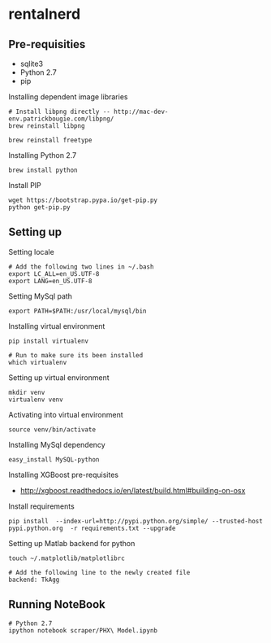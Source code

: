 # rentalnerd

## Pre-requisities
- sqlite3
- Python 2.7
- pip

Installing dependent image libraries
```
# Install libpng directly -- http://mac-dev-env.patrickbougie.com/libpng/
brew reinstall libpng 

brew reinstall freetype
```

Installing Python 2.7
```
brew install python
```

Install PIP
```
wget https://bootstrap.pypa.io/get-pip.py
python get-pip.py
```

## Setting up

Setting locale
  ```
  # Add the following two lines in ~/.bash
  export LC_ALL=en_US.UTF-8
  export LANG=en_US.UTF-8
  ```

Setting MySql path
  ```
  export PATH=$PATH:/usr/local/mysql/bin
  ```

Installing virtual environment
  ```
  pip install virtualenv 

  # Run to make sure its been installed
  which virtualenv
  ```

Setting up virtual environment
  ```
  mkdir venv
  virtualenv venv
  ```

Activating into virtual environment
  ```
  source venv/bin/activate
  ```

Installing MySql dependency
  ```
  easy_install MySQL-python
  ```

Installing XGBoost pre-requisites
  - http://xgboost.readthedocs.io/en/latest/build.html#building-on-osx
  

Install requirements
  ```
  pip install  --index-url=http://pypi.python.org/simple/ --trusted-host pypi.python.org  -r requirements.txt --upgrade
  ```

Setting up Matlab backend for python
  ```
  touch ~/.matplotlib/matplotlibrc

  # Add the following line to the newly created file
  backend: TkAgg
  ```

## Running NoteBook
  ```
  # Python 2.7
  ipython notebook scraper/PHX\ Model.ipynb 
  ```